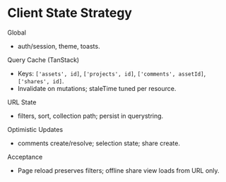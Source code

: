 # Client State Strategy

Global
- auth/session, theme, toasts.

Query Cache (TanStack)
- Keys: `['assets', id]`, `['projects', id]`, `['comments', assetId]`, `['shares', id]`.
- Invalidate on mutations; staleTime tuned per resource.

URL State
- filters, sort, collection path; persist in querystring.

Optimistic Updates
- comments create/resolve; selection state; share create.

Acceptance
- Page reload preserves filters; offline share view loads from URL only.
